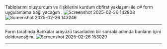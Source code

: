 Tablolarımı oluşturdum ve ilişkilerini kurdum  dbfirst yaklaşımı ile c# form uygulamama bağlıyacağım .
![Screenshot 2025-02-26 142808](https://github.com/user-attachments/assets/dbbd5240-7398-44d4-9feb-2c0c6dd8654e)
![Screenshot 2025-02-26 143246](https://github.com/user-attachments/assets/6e4bbfed-e024-49d5-82f5-d5fe8884fc4e)
*******************************************************************************************************************************
Form tarafında Bankalar arayüzü tasarladım bir sonraki adımda bunların içini dolduracağım.
![Screenshot 2025-02-26 153029](https://github.com/user-attachments/assets/1fbc16b1-4a43-403c-a2f6-8d1f548721eb)
*******************************************************************************************************************************
